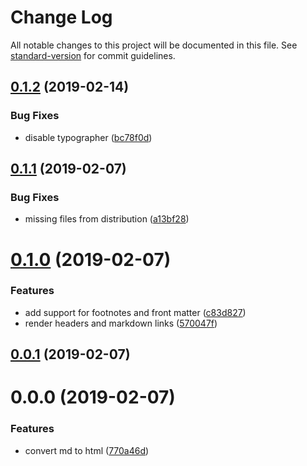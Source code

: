 # Change Log

All notable changes to this project will be documented in this file. See [standard-version](https://github.com/conventional-changelog/standard-version) for commit guidelines.

<a name="0.1.2"></a>
## [0.1.2](https://github.com/stasson/doctr/compare/v0.1.1...v0.1.2) (2019-02-14)


### Bug Fixes

* disable typographer ([bc78f0d](https://github.com/stasson/doctr/commit/bc78f0d))



<a name="0.1.1"></a>
## [0.1.1](https://github.com/stasson/doctr/compare/v0.1.0...v0.1.1) (2019-02-07)


### Bug Fixes

* missing files from distribution ([a13bf28](https://github.com/stasson/doctr/commit/a13bf28))



<a name="0.1.0"></a>
# [0.1.0](https://github.com/stasson/copyist/compare/v0.0.1...v0.1.0) (2019-02-07)


### Features

* add support for footnotes and front matter ([c83d827](https://github.com/stasson/copyist/commit/c83d827))
* render headers and markdown links ([570047f](https://github.com/stasson/copyist/commit/570047f))



<a name="0.0.1"></a>
## [0.0.1](https://github.com/stasson/copyist/compare/v0.0.0...v0.0.1) (2019-02-07)



<a name="0.0.0"></a>
# 0.0.0 (2019-02-07)


### Features

* convert md to html ([770a46d](https://github.com/stasson/copyist/commit/770a46d))
